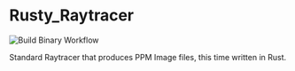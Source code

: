 # Rusty_Raytracer

![Build Binary Workflow](https://github.com/JamieDStewart/Rusty_Raytracer/actions/workflows/rust.yml/badge.svg)

Standard Raytracer that produces PPM Image files, this time written in Rust.
